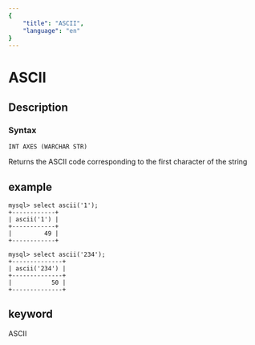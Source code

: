 ```yaml
---
{
    "title": "ASCII",
    "language": "en"
}
---
```


<!-- 
Licensed to the Apache Software Foundation (ASF) under one
or more contributor license agreements.  See the NOTICE file
distributed with this work for additional information
regarding copyright ownership.  The ASF licenses this file
to you under the Apache License, Version 2.0 (the
"License"); you may not use this file except in compliance
with the License.  You may obtain a copy of the License at

  http://www.apache.org/licenses/LICENSE-2.0

Unless required by applicable law or agreed to in writing,
software distributed under the License is distributed on an
"AS IS" BASIS, WITHOUT WARRANTIES OR CONDITIONS OF ANY
KIND, either express or implied.  See the License for the
specific language governing permissions and limitations
under the License.
-->

# ASCII

## Description

### Syntax

`INT AXES (WARCHAR STR)`

Returns the ASCII code corresponding to the first character of the string

## example

```
mysql> select ascii('1');
+------------+
| ascii('1') |
+------------+
|         49 |
+------------+

mysql> select ascii('234');
+--------------+
| ascii('234') |
+--------------+
|           50 |
+--------------+
```

## keyword

ASCII
